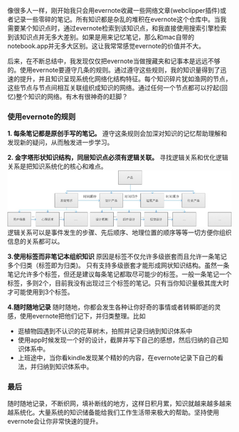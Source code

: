 像很多人一样，刚开始我只会用evernote收藏一些网络文章(webclipper插件)或者记录一些零碎的笔记。所有知识都是杂乱的堆积在evernote这个仓库中。当我需要某个知识点时，通过evernote检索到该知识点，和我直接使用搜索引擎检索到该知识点并无多大差别。如果是用来记忆笔记，那么和mac自带的notebook.app并无多大区别。这让我常常感觉evernote的价值并不大。

后来，在不断总结中，我发现仅仅把evernote当做搜藏夹和记事本是远远不够的。使用evernote要遵守几条的规则。通过遵守这些规则，我的知识量得到了迅速的提升，并且知识呈现系统化网络化结构特征。每个知识碎片犹如渔网的节点，这些节点与节点间相互关联组织成知识的网络。通过任何一个节点都可以拧起(回忆)整个知识的网络。有木有很神奇的赶脚？

### 使用evernote的规则
**1. 每条笔记都是原创手写的笔记。**
遵守这条规则会加深对知识的记忆帮助理解和发现新的疑问，从而触发进一步学习。

**2. 金字塔形状知识结构，同层知识点必须有逻辑关联。**
寻找逻辑关系和优化逻辑关系是把知识系统化的核心和难点。
![](media/evernote.jpg)
逻辑关系可以是事件发生的步骤、先后顺序、地理位置的顺序等等一切方便你组织信息的关系都可以。

**3.使用标签而非笔记本组织知识**
原因是标签不仅允许多级嵌套而且允许一条笔记多个归类（标签即为归类)。
只有支持多级嵌套才能形成网状知识结构。虽然一条笔记允许多个标签，但还是建议每条笔记都取尽可能少的标签。一般一条笔记一个标签，多则2个，目前我没有出现过三个标签的笔记。只有当你知识量极其庞大时才可能使用到3个标签。

**4.随时随地记录**
随时随地，你都会发生各种让你好奇的事情或者转瞬即逝的灵感，使用evernote把他们记下，并归类整理。比如
- 逛植物园遇到不认识的花草树木，拍照并记录归纳到知识体系中
- 使用app时候发现一个好的设计，截屏并写下自己的感想，然后归纳的自己知识体系中。
- 上班途中，当你看kindle发现某个精妙的内容，在evernote记录下自己的看法，并归纳到知识体系中。

### 最后
随时随地记录，不断织网，填补断线的地方，这样日积月累，知识就越来越多越来越系统化。大量系统的知识储备能给我们工作生活带来极大的帮助。坚持使用evernote会让你非常快速的提升。






